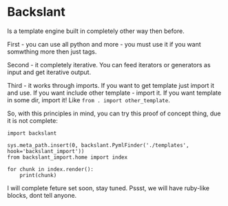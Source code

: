 Backslant
=========

Is a template engine built in completely other way then before.

First - you can use all python and more - you must use it if you want somwthing more
then just tags.

Second - it completely iterative. You can feed iterators or generators as input and get iterative output.

Third - it works through imports. If you want to get template just import it and use. If you want include
other template - import it. If you want template in some dir, import it! Like ```from . import other_template```.

So, with this principles in mind, you can try this proof of concept thing, due it is not complete:

    import backslant

    sys.meta_path.insert(0, backslant.PymlFinder('./templates', hook='backslant_import'))
    from backslant_import.home import index

    for chunk in index.render():
        print(chunk)


I will complete feture set soon, stay tuned. Pssst, we will have ruby-like blocks, dont tell anyone.
